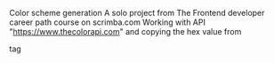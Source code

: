 Color scheme generation
A solo project from The Frontend developer career path course on scrimba.com
Working with API "https://www.thecolorapi.com" and copying the hex value from <p> tag